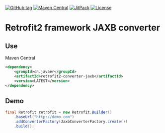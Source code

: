 [![GitHub tag](https://img.shields.io/github/tag/javaercn/retrofit2-converter-jaxb.svg)](https://github.com/javaercn/retrofit2-converter-jaxb/tags)
[![Maven Central](https://img.shields.io/maven-central/v/cn.javaer/retrofit2-converter-jaxb.svg)](http://search.maven.org/#search%7Cga%7C1%7Cg%3A%22cn.javaer%22%20AND%20a%3A%22retrofit2-converter-jaxb%22)
[![JitPack](https://img.shields.io/github/tag/javaercn/retrofit2-converter-jaxb.svg?label=JitPack)](https://jitpack.io/#javaercn/retrofit2-converter-jaxb)
[![License](https://img.shields.io/badge/License-Apache%202.0-blue.svg)](https://opensource.org/licenses/Apache-2.0)

Retrofit2 framework JAXB converter
==================================

## Use
Maven Central
```xml
<dependency>
    <groupId>cn.javaer</groupId>
    <artifactId>retrofit2-converter-jaxb</artifactId>
    <version>LATEST</version>
</dependency>
```

## Demo
```java
final Retrofit retrofit = new Retrofit.Builder()
    .baseUrl("http://demo.com")
    .addConverterFactory(JaxbConverterFactory.create())
    .build();
```
